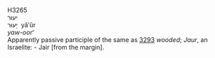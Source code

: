 <body>
  <p>H3265<br>  יעוּר  <br> יָעוּר  ‎  yâ‛ûr  <br><i>yaw-oor‘ </i><br>Apparently passive participle of the same as <a href="h3293.htm">3293</a>  <i>wooded</i>; <i>Jaur</i>, an Israelite: - Jair [from the margin].<br></p>
 </body>